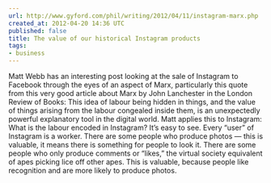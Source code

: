 ```yaml
---
url: http://www.gyford.com/phil/writing/2012/04/11/instagram-marx.php
created_at: 2012-04-20 14:36 UTC
published: false
title: The value of our historical Instagram products
tags:
- business
---
```


Matt Webb has an interesting post looking at the sale of Instagram to Facebook through the eyes of an aspect of Marx, particularly this quote from this very good article about Marx by John Lanchester in the London Review of Books:  This idea of labour being hidden in things, and the value of things arising from the labour congealed inside them, is an unexpectedly powerful explanatory tool in the digital world.  Matt applies this to Instagram:  What is the labour encoded in Instagram? It’s easy to see. Every “user” of Instagram is a worker. There are some people who produce photos — this is valuable, it means there is something for people to look it. There are some people who only produce comments or “likes,” the virtual society equivalent of apes picking lice off other apes. This is valuable, because people like recognition and are more likely to produce photos.
